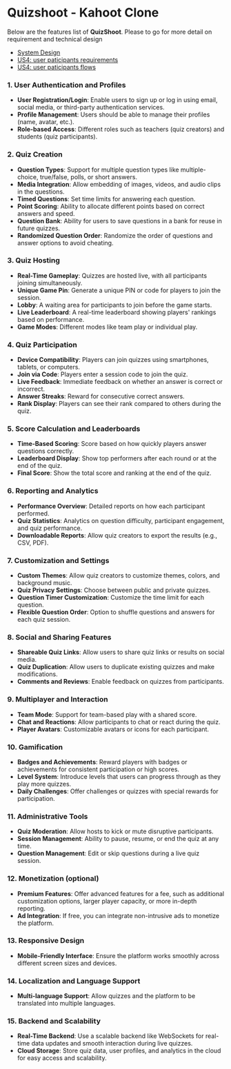 # Quizshoot - Kahoot Clone

Below are the features list of **QuizShoot**. Please to go for more detail on requirement and technical design
- [System Design](docs/High_level_design.md) 
- [US4: user paticipants requirements](docs/US4-Quiz_participant/Requirements.md)
- [US4: user paticipants flows](docs/US4-Quiz_participant/Flows.md)

### 1. **User Authentication and Profiles**

-   **User Registration/Login**: Enable users to sign up or log in using email, social media, or third-party authentication services.
-   **Profile Management**: Users should be able to manage their profiles (name, avatar, etc.).
-   **Role-based Access**: Different roles such as teachers (quiz creators) and students (quiz participants).

### 2. **Quiz Creation**

-   **Question Types**: Support for multiple question types like multiple-choice, true/false, polls, or short answers.
-   **Media Integration**: Allow embedding of images, videos, and audio clips in the questions.
-   **Timed Questions**: Set time limits for answering each question.
-   **Point Scoring**: Ability to allocate different points based on correct answers and speed.
-   **Question Bank**: Ability for users to save questions in a bank for reuse in future quizzes.
-   **Randomized Question Order**: Randomize the order of questions and answer options to avoid cheating.

### 3. **Quiz Hosting**

-   **Real-Time Gameplay**: Quizzes are hosted live, with all participants joining simultaneously.
-   **Unique Game Pin**: Generate a unique PIN or code for players to join the session.
-   **Lobby**: A waiting area for participants to join before the game starts.
-   **Live Leaderboard**: A real-time leaderboard showing players' rankings based on performance.
-   **Game Modes**: Different modes like team play or individual play.

### 4. **Quiz Participation**

-   **Device Compatibility**: Players can join quizzes using smartphones, tablets, or computers.
-   **Join via Code**: Players enter a session code to join the quiz.
-   **Live Feedback**: Immediate feedback on whether an answer is correct or incorrect.
-   **Answer Streaks**: Reward for consecutive correct answers.
-   **Rank Display**: Players can see their rank compared to others during the quiz.

### 5. **Score Calculation and Leaderboards**

-   **Time-Based Scoring**: Score based on how quickly players answer questions correctly.
-   **Leaderboard Display**: Show top performers after each round or at the end of the quiz.
-   **Final Score**: Show the total score and ranking at the end of the quiz.

### 6. **Reporting and Analytics**

-   **Performance Overview**: Detailed reports on how each participant performed.
-   **Quiz Statistics**: Analytics on question difficulty, participant engagement, and quiz performance.
-   **Downloadable Reports**: Allow quiz creators to export the results (e.g., CSV, PDF).

### 7. **Customization and Settings**

-   **Custom Themes**: Allow quiz creators to customize themes, colors, and background music.
-   **Quiz Privacy Settings**: Choose between public and private quizzes.
-   **Question Timer Customization**: Customize the time limit for each question.
-   **Flexible Question Order**: Option to shuffle questions and answers for each quiz session.

### 8. **Social and Sharing Features**

-   **Shareable Quiz Links**: Allow users to share quiz links or results on social media.
-   **Quiz Duplication**: Allow users to duplicate existing quizzes and make modifications.
-   **Comments and Reviews**: Enable feedback on quizzes from participants.

### 9. **Multiplayer and Interaction**

-   **Team Mode**: Support for team-based play with a shared score.
-   **Chat and Reactions**: Allow participants to chat or react during the quiz.
-   **Player Avatars**: Customizable avatars or icons for each participant.

### 10. **Gamification**

-   **Badges and Achievements**: Reward players with badges or achievements for consistent participation or high scores.
-   **Level System**: Introduce levels that users can progress through as they play more quizzes.
-   **Daily Challenges**: Offer challenges or quizzes with special rewards for participation.

### 11. **Administrative Tools**

-   **Quiz Moderation**: Allow hosts to kick or mute disruptive participants.
-   **Session Management**: Ability to pause, resume, or end the quiz at any time.
-   **Question Management**: Edit or skip questions during a live quiz session.

### 12. **Monetization (optional)**

-   **Premium Features**: Offer advanced features for a fee, such as additional customization options, larger player capacity, or more in-depth reporting.
-   **Ad Integration**: If free, you can integrate non-intrusive ads to monetize the platform.

### 13. **Responsive Design**

-   **Mobile-Friendly Interface**: Ensure the platform works smoothly across different screen sizes and devices.

### 14. **Localization and Language Support**

-   **Multi-language Support**: Allow quizzes and the platform to be translated into multiple languages.

### 15. **Backend and Scalability**

-   **Real-Time Backend**: Use a scalable backend like WebSockets for real-time data updates and smooth interaction during live quizzes.
-   **Cloud Storage**: Store quiz data, user profiles, and analytics in the cloud for easy access and scalability.
```
